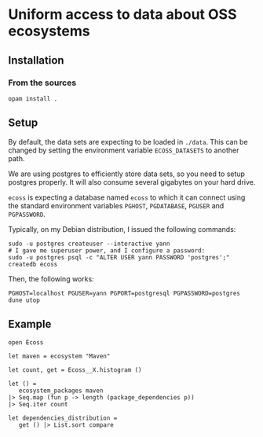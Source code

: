 # Uniform access to data about OSS ecosystems

## Installation

### From the sources

```
opam install .
```

## Setup

By default, the data sets are expecting to be loaded in `./data`. This
can be changed by setting the environment variable `ECOSS_DATASETS` to
another path.

We are using postgres to efficiently store data sets, so you need to setup
postgres properly. It will also consume several gigabytes on your hard drive.

`ecoss` is expecting a database named `ecoss` to which it can connect
using the standard environment variables `PGHOST`, `PGDATABASE`,
`PGUSER` and `PGPASSWORD`.

Typically, on my Debian distribution, I issued the following commands:
```
sudo -u postgres createuser --interactive yann
# I gave me superuser power, and I configure a password:
sudo -u postgres psql -c "ALTER USER yann PASSWORD 'postgres';"
createdb ecoss
```
Then, the following works:
```
PGHOST=localhost PGUSER=yann PGPORT=postgresql PGPASSWORD=postgres dune utop
```

## Example

```
open Ecoss

let maven = ecosystem "Maven"

let count, get = Ecoss__X.histogram ()

let () =
   ecosystem_packages maven
|> Seq.map (fun p -> length (package_dependencies p))
|> Seq.iter count

let dependencies_distribution =
   get () |> List.sort compare
```
